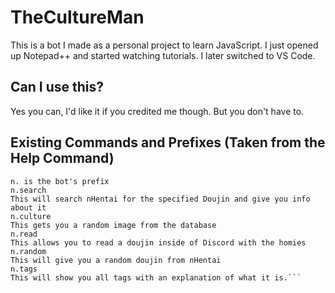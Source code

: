 # TheCultureMan

This is a bot I made as a personal project to learn JavaScript. I just opened up Notepad++ and started watching tutorials. I later switched to VS Code.

## Can I use this?
Yes you can, I'd like it if you credited me though. But you don't have to.

## Existing Commands and Prefixes (Taken from the Help Command)

```n.
n. is the bot's prefix
n.search
This will search nHentai for the specified Doujin and give you info about it
n.culture
This gets you a random image from the database
n.read
This allows you to read a doujin inside of Discord with the homies
n.random
This will give you a random doujin from nHentai
n.tags
This will show you all tags with an explanation of what it is.```
